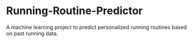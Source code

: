 # Running-Routine-Predictor
A machine learning project to predict personalized running routines based on past running data.
